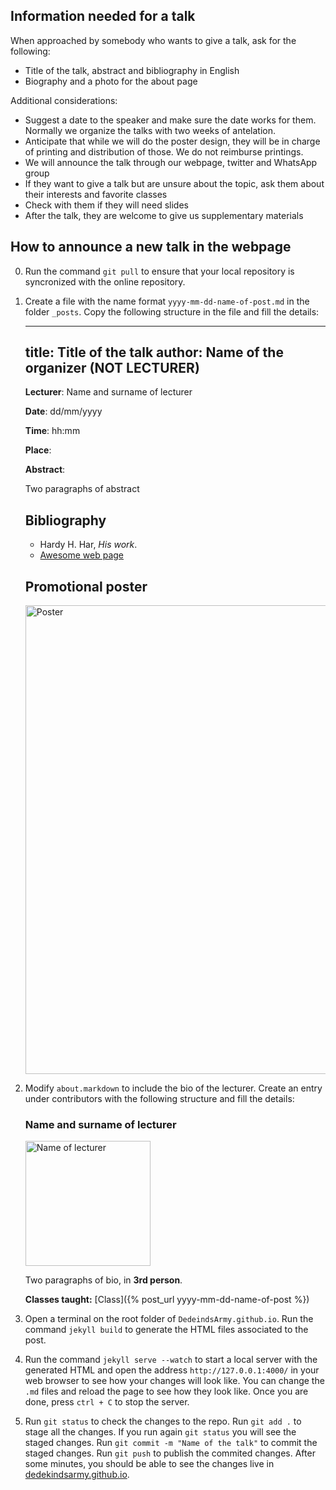 
## Information needed for a talk

When approached by somebody who wants to give a talk, ask for the following:

* Title of the talk, abstract and bibliography in English
* Biography and a photo for the about page

Additional considerations:

* Suggest a date to the speaker and make sure the date works for them. Normally we organize the talks with two weeks of antelation.
* Anticipate that while we will do the poster design, they will be in charge of printing and distribution of those. We do not reimburse printings.
* We will announce the talk through our webpage, twitter and WhatsApp group
* If they want to give a talk but are unsure about the topic, ask them about their interests and favorite classes
* Check with them if they will need slides
* After the talk, they are welcome to give us supplementary materials

## How to announce a new talk in the webpage

0. Run the command `git pull` to ensure that your local repository is syncronized with the online repository.

1. Create a file with the name format `yyyy-mm-dd-name-of-post.md` in the folder `_posts`. Copy the following structure in the file and fill the details:


	---
	title: Title of the talk
	author: Name of the organizer (NOT LECTURER)
	---
	**Lecturer**: Name and surname of lecturer

	**Date**: dd/mm/yyyy

	**Time**: hh:mm

	**Place**: 

	**Abstract**:

	Two paragraphs of abstract

	## Bibliography

	* Hardy H. Har, *His work*.
	* [Awesome web page](www.awesomewebpage.com)

	## Promotional poster
	 <img src="/images/posters/poster_file.png" alt="Poster" style="width: 750px;"/>


2. Modify `about.markdown` to include the bio of the lecturer. Create an entry under contributors with the following structure and fill the details:


	### Name and surname of lecturer

	<img src="/images/people/LecturerPhoto.jpg" alt="Name of lecturer" style="width: 200px;"/>

	Two paragraphs of bio, in **3rd person**.

	**Classes taught:**
	[Class]({% post_url yyyy-mm-dd-name-of-post %})


3. Open a terminal on the root folder of `DedeindsArmy.github.io`. Run the command `jekyll build` to generate the HTML files associated to the post.

4. Run the command `jekyll serve --watch` to start a local server with the generated HTML and open the address `http://127.0.0.1:4000/` in your web browser to see how your changes will look like. You can change the `.md` files and reload the page to see how they look like. Once you are done, press `ctrl + C` to stop the server.

5. Run `git status` to check the changes to the repo. Run `git add .` to stage all the changes. If you run again `git status` you will see the staged changes. Run `git commit -m "Name of the talk"` to commit the staged changes. Run `git push` to publish the commited changes. After some minutes, you should be able to see the changes live in [dedekindsarmy.github.io](https://dedekindsarmy.github.io/).
